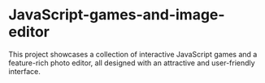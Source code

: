 # JavaScript-games-and-image-editor
This project showcases a collection of interactive JavaScript games and a feature-rich photo editor, all designed with an attractive and user-friendly interface.
